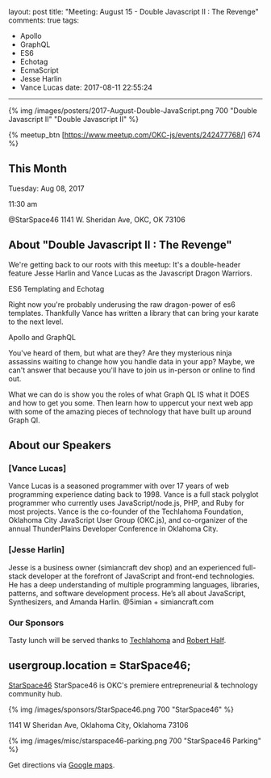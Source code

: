 layout: post
title: "Meeting: August 15 - Double Javascript II : The Revenge"
comments: true
tags:
  - Apollo
  - GraphQL
  - ES6
  - Echotag
  - EcmaScript
  - Jesse Harlin
  - Vance Lucas
date: 2017-08-11 22:55:24
---

{% img /images/posters/2017-August-Double-JavaScript.png 700 "Double Javascript II" "Double Javascript II" %}

{% meetup_btn [https://www.meetup.com/OKC-js/events/242477768/] 674 %}

## This Month
Tuesday: Aug 08, 2017

11:30 am

@StarSpace46
1141 W. Sheridan Ave,
OKC, OK 73106


## About "Double Javascript II : The Revenge"
We're getting back to our roots with this meetup: It's a double-header feature Jesse Harlin and Vance Lucas as the Javascript Dragon Warriors.


ES6 Templating and Echotag

Right now you're probably underusing the raw dragon-power of es6 templates. Thankfully Vance has written a library that can bring your karate to the next level.


Apollo and GraphQL

You've heard of them, but what are they? Are they mysterious ninja assassins waiting to change how you handle data in your app? Maybe, we can't answer that because you'll have to join us in-person or online to find out.

What we can do is show you the roles of what Graph QL IS what it DOES and how to get you some. Then learn how to uppercut your next web app with some of the amazing pieces of technology that have built up around Graph Ql.

## About our Speakers

### [Vance Lucas]
Vance Lucas is a seasoned programmer with over 17 years of web programming experience dating back to 1998. Vance is a full stack polyglot programmer who currently uses JavaScript/node.js, PHP, and Ruby for most projects. Vance is the co-founder of the Techlahoma Foundation, Oklahoma City JavaScript User Group (OKC.js), and co-organizer of the annual ThunderPlains Developer Conference in Oklahoma City.

### [Jesse Harlin]  
Jesse is a business owner (simiancraft dev shop) and an experienced full-stack developer at the forefront of JavaScript and front-end technologies. He has a deep understanding of multiple programming languages, libraries, patterns, and software development process. He’s all about JavaScript, Synthesizers, and Amanda Harlin. @5imian + simiancraft.com

<!-- more -->

### Our Sponsors
Tasty lunch will be served thanks to [Techlahoma](http://techlahoma.org/) and [Robert Half](https://www.roberthalf.com/oklahoma-city/technology-it).

## usergroup.location = StarSpace46;
[StarSpace46](http://www.starspace46.com) StarSpace46 is OKC's premiere entrepreneurial & technology community hub.

{% img /images/sponsors/StarSpace46.png 700 "StarSpace46" %}

1141 W Sheridan Ave, Oklahoma City, Oklahoma 73106

{% img /images/misc/starspace46-parking.png 700 "StarSpace46 Parking" %}

Get directions via [Google maps](https://www.google.com/maps/place/1141+W+Sheridan+Ave,+Oklahoma+City,+OK+73106/@35.46679,-97.5343547,17z/data=!3m1!4b1!4m5!3m4!1s0x87b210d6c554c175:0x427474147d8d3d19!8m2!3d35.46679!4d-97.532166).
